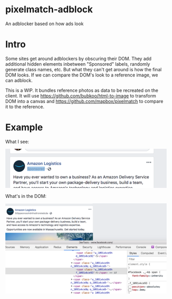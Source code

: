 # pixelmatch-adblock
An adblocker based on how ads look

# Intro

Some sites get around adblockers by obscuring their DOM. They add additional hidden elements inbetween "Sponsored" labels, randomly generate class names, etc. But what they can't get around is how the final DOM looks. If we can compare the DOM's look to a reference image, we can adblock. 

This is a WIP. It bundles reference photos as data to be recreated on the client. It will use https://github.com/bubkoo/html-to-image to transform DOM into a canvas and https://github.com/mapbox/pixelmatch to compare it to the reference.

# Example

What I see:

<img src="https://github.com/mikesteele/pixelmatch-adblock/raw/master/readme-1.png">

What's in the DOM:

<img src="https://github.com/mikesteele/pixelmatch-adblock/raw/master/readme-2.png">

